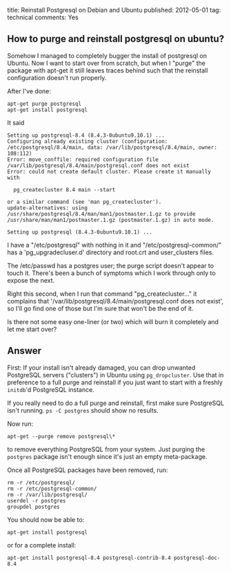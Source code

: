 title: Reinstall Postgresql on Debian and Ubuntu
published: 2012-05-01
tag: technical
comments: Yes


## How to purge and reinstall postgresql on ubuntu?

Somehow I managed to completely bugger the install of postgresql on Ubuntu.  Now I want to start over from scratch, but when I "purge" the package with apt-get it still leaves traces behind such that 
the reinstall configuration doesn't run properly.

After I've done:

    apt-get purge postgresql
    apt-get install postgresql

It said

    Setting up postgresql-8.4 (8.4.3-0ubuntu9.10.1) ...
    Configuring already existing cluster (configuration: /etc/postgresql/8.4/main, data: /var/lib/postgresql/8.4/main, owner: 108:112)
    Error: move_conffile: required configuration file     /var/lib/postgresql/8.4/main/postgresql.conf does not exist
    Error: could not create default cluster. Please create it manually with

      pg_createcluster 8.4 main --start

    or a similar command (see 'man pg_createcluster').
    update-alternatives: using /usr/share/postgresql/8.4/man/man1/postmaster.1.gz to provide /usr/share/man/man1/postmaster.1.gz (postmaster.1.gz) in auto mode.

    Setting up postgresql (8.4.3-0ubuntu9.10.1) ...


I have a "/etc/postgresql" with nothing in it and "/etc/postgresql-common/" has a 'pg_upgradecluser.d' directory and root.crt and user_clusters files.

The /etc/passwd has a postgres user; the purge script doesn't appear to touch it.  There's been a bunch of symptoms which I work through only to expose the next. 

Right this second, when I run that command "pg_createcluster..." it complains that '/var/lib/postgresql/8.4/main/postgresql.conf does not exist', so I'll go find one of those but I'm sure that won't be the end of it.

Is there not some easy one-liner (or two) which will burn it completely and let me start over?


## Answer

First: If your install isn't already damaged, you can drop unwanted PostgreSQL servers ("clusters") in Ubuntu using `pg_dropcluster`. Use that in preference to a full purge and reinstall if you just want to start with a freshly `initdb`'d PostgreSQL instance.

If you really need to do a full purge and reinstall, first make sure PostgreSQL isn't running. `ps -C postgres` should show no results.

Now run:

    apt-get --purge remove postgresql\*

to remove everything PostgreSQL from your system. Just purging the `postgres` package isn't enough since it's just an empty meta-package.

Once all PostgreSQL packages have been removed, run:

    rm -r /etc/postgresql/
    rm -r /etc/postgresql-common/
    rm -r /var/lib/postgresql/
    userdel -r postgres
    groupdel postgres

You should now be able to:

    apt-get install postgresql

or for a complete install:

    apt-get install postgresql-8.4 postgresql-contrib-8.4 postgresql-doc-8.4
